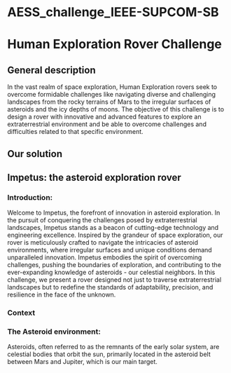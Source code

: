 # AESS_challenge_IEEE-SUPCOM-SB
# Human Exploration Rover Challenge 
## General description 
In the vast realm of space exploration, Human Exploration rovers seek to overcome formidable challenges like navigating diverse and challenging landscapes from the rocky terrains of Mars to the irregular surfaces of asteroids and the icy depths of moons. The objective of this challenge is to design a rover with innovative and advanced features to explore an extraterrestrial environment and be able to overcome challenges and difficulties related to that specific environment.
## Our solution
## Impetus: the asteroid exploration rover
### Introduction: 
Welcome to Impetus, the forefront of innovation in asteroid exploration. In the pursuit of conquering the challenges posed by extraterrestrial landscapes, Impetus stands as a beacon of cutting-edge technology and engineering excellence. Inspired by the grandeur of space exploration, our rover is meticulously crafted to navigate the intricacies of asteroid environments, where irregular surfaces and unique conditions demand unparalleled innovation.
Impetus embodies the spirit of overcoming challenges, pushing the boundaries of exploration, and contributing to the ever-expanding knowledge of asteroids - our celestial neighbors. In this challenge, we present a rover designed not just to traverse extraterrestrial landscapes but to redefine the standards of adaptability, precision, and resilience in the face of the unknown.
### Context
### The Asteroid environment:
Asteroids, often referred to as the remnants of the early solar system, are celestial bodies that orbit the sun, primarily located in the asteroid belt between Mars and Jupiter, which is our main target.
